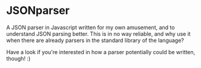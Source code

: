 # JSONparser
A JSON parser in Javascript written for my own amusement, and to understand JSON parsing better. 
This is in no way reliable, and why use it when there are already parsers in the standard library
of the language? 

Have a look if you're interested in how a parser potentially could be written, though! :)
